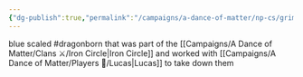 ```yaml
---
{"dg-publish":true,"permalink":"/campaigns/a-dance-of-matter/np-cs/grimjaw/","dgPassFrontmatter":true}
---
```


blue scaled #dragonborn that was part of the [[Campaigns/A Dance of Matter/Clans ⚔/Iron Circle\|Iron Circle]] and worked with [[Campaigns/A Dance of Matter/Players 👤/Lucas\|Lucas]] to take down them